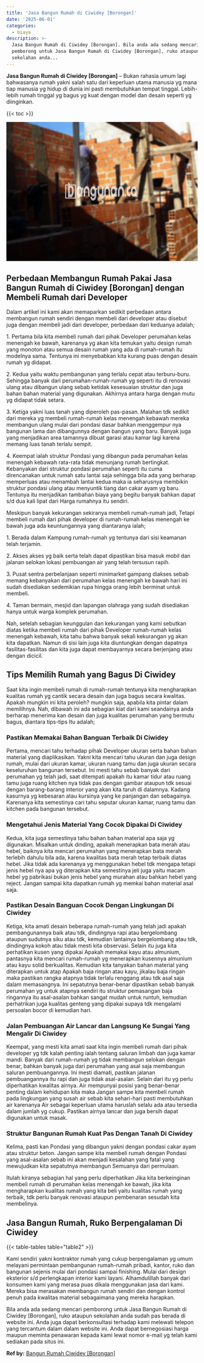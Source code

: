 ```yaml
---
title: 'Jasa Bangun Rumah di Ciwidey [Borongan]'
date: '2025-06-01'
categories:
  - biaya
description: >-
  Jasa Bangun Rumah di Ciwidey [Borongan]. Bila anda ada sedang mencari
  pemborong untuk Jasa Bangun Rumah di Ciwidey [Borongan], ruko ataupun
  sekolahan anda...
---
```


**Jasa Bangun Rumah di Ciwidey \[Borongan\]** – Bukan rahasia umum lagi bahwasanya rumah yakni salah satu dari keperluan utama manusia yg mana tiap manusia yg hidup di dunia ini pasti membutuhkan tempat tinggal. Lebih-lebih rumah tinggal yg bagus yg kuat dengan model dan desain seperti yg diinginkan.

{{< toc >}}

![Jasa Bangun Rumah di Ciwidey [Borongan]](/images/borong-bangunan-24.png)

## Perbedaan Membangun Rumah Pakai Jasa Bangun Rumah di Ciwidey \[Borongan\] dengan Membeli Rumah dari Developer

Dalam artikel ini kami akan memaparkan sedikit perbedaan antara membangun rumah sendiri dengan membeli dari developer atau disebut juga dengan membeli jadi dari developer, perbedaan dari keduanya adalah;

1\. Pertama bila kita membeli rumah dari pihak Developer perumahan kelas menengah ke bawah, karenanya yg akan kita temukan yaitu design rumah yang monoton atau semua desain rumah yang ada di rumah-rumah itu modelnya sama. Tentunya ini menyebabkan kita kurang puas dengan desain rumah yg didapat.

2\. Kedua yaitu waktu pembangunan yang terlalu cepat atau terburu-buru. Sehingga banyak dari perumahan-rumah-rumah yg seperti itu di renovasi ulang atau dibangun ulang sebab ketidak kesesuaian struktur dan juga bahan bahan material yang digunakan. Akhirnya antara harga dengan mutu yg didapat tidak setara.

3\. Ketiga yakni luas tanah yang diperoleh pas-pasan. Malahan tdk sedikit dari mereka yg membeli rumah-rumah kelas menengah kebawah mereka membangun ulang mulai dari pondasi dasar bahkan menggempur nya bangunan lama dan dibangunnya dengan bangun yang baru. Banyak juga yang menjadikan area tamannya dibuat garasi atau kamar lagi karena memang luas tanah terlalu sempit.

4\. Keempat ialah struktur Pondasi yang dibangun pada perumahan kelas menengah kebawah rata-rata tidak menunjang rumah bertingkat. Kebanyakan dari struktur pondasi perumahan seperti itu cuma direncanakan untuk rumah satu lantai saja sehingga bila ada yang berharap memperluas atau menambah lantai kedua maka ia seharusnya membikin struktur pondasi ulang atau menyuntik tiang dan cakar ayam yg baru. Tentunya itu menjadikan tambahan biaya yang begitu banyak bahkan dapat s/d dua kali lipat dari Harga rumahnya itu sendiri.

Meskipun banyak kekurangan sekiranya membeli rumah-rumah jadi, Tetapi membeli rumah dari pihak developer di rumah-rumah kelas menengah ke bawah juga ada keuntungannya yang diantaranya ialah;

1\. Berada dalam Kampung rumah-rumah yg tentunya dari sisi keamanan telah terjamin.

2\. Akses akses yg baik serta telah dapat dipastikan bisa masuk mobil dan jalanan selokan lokasi pembuangan air yang telah tersusun rapih.

3\. Pusat sentra perbelanjaan seperti minimarket gampang diakses sebab memang kebanyakan dari perumahan kelas menengah ke bawah hari ini sudah disediakan sedemikian rupa hingga orang lebih berminat untuk membeli.

4\. Taman bermain, mesjid dan lapangan olahraga yang sudah disediakan hanya untuk warga komplek perumahan.

Nah, setelah sebagian keunggulan dan kekurangan yang kami sebutkan diatas ketika membeli rumah dari pihak Developer rumah-rumah kelas menengah kebawah, kita tahu bahwa banyak sekali kekurangan yg akan kita dapatkan. Namun di sisi lain juga kita diuntungkan dengan dapatnya fasilitas-fasilitas dan kita juga dapat membayarnya secara berjenjang atau dengan dicicil.

## Tips Memilih Rumah yang Bagus Di Ciwidey

Saat kita ingin membeli rumah di rumah-rumah tentunya kita mengharapkan kualitas rumah yg cantik secara desain dan juga bagus secara kwalitas. Apakah mungkin ini kita peroleh? mungkin saja, apabila kita pintar dalam memilihnya. Nah, dibawah ini ada sebagian kiat dari kami seandainya anda berharap menerima kan desain dan juga kualitas perumahan yang bermutu bagus, diantara tips-tips Itu adalah;

### Pastikan Memakai Bahan Banguan Terbaik Di Ciwidey

Pertama, mencari tahu terhadap pihak Developer ukuran serta bahan bahan material yang diaplikasikan. Yakni kita mencari tahu ukuran dan juga design rumah, mulai dari ukuran kamar, ukuran ruang tamu dan juga ukuran secara keseluruhan bangunan tersebut. Ini mesti tahu sebab banyak dari perumahan yg telah jadi, saat ditempati apakah itu kamar tidur atau ruang tamu juga ruang kitchen nya tidak pas dengan gambar ataupun tdk sesuai dengan barang-barang interior yang akan kita taruh di dalamnya. Kadang kasurnya yg kebesaran atau kursinya yang ke panjangan dan sebagainya. Karenanya kita semestinya cari tahu seputar ukuran kamar, ruang tamu dan kitchen pada bangunan tersebut.

### Mengetahui Jenis Material Yang Cocok Dipakai Di Ciwidey

Kedua, kita juga semestinya tahu bahan bahan material apa saja yg digunakan. Misalkan untuk dinding, apakah menerapkan bata merah atau hebel, baiknya kita mencari perumahan yang menerapkan bata merah terlebih dahulu bila ada, karena kwalitas bata merah tetap terbaik diatas hebel. Jika tidak ada karenanya yg menggunakan hebel tdk mengapa tetapi jenis hebel nya apa yg diterapkan kita semestinya jeli juga yaitu macam hebel yg pabrikasi bukan jenis hebel yang murahan atau bahkan hebel yang reject. Jangan sampai kita dapatkan rumah yg memkai bahan material asal saja.

### Pastikan Desain Banguan Cocok Dengan Lingkungan Di Ciwidey

Ketiga, kita amati desain beberapa rumah-rumah yang telah jadi apakah pembangunannya baik atau tdk, dindingnya rapi atau bergelombang ataupun sudutnya siku atau tdk, kemudian lantainya bergelombang atau tdk, dindingnya kokoh atau tidak mesti kita observasi. Selain itu juga kita perhatikan kusen yang dipakai Apakah memakai kayu atau almunium, pantasnya kita mencari rumah-rumah yg menerapkan kusennya almunium atau kayu solid berkualitas. Kemudian kita tanyakan bahan material yang diterapkan untuk atap Apakah baja ringan atau kayu, jikalau baja ringan maka pastikan rangka atapnya tidak terlalu renggang atau tdk asal saja dalam memasangnya. Ini sepatutnya benar-benar dipastikan sebab banyak perumahan yg untuk atapnya sendiri itu struktur pemasangan baja ringannya itu asal-asalan bahkan sangat mudah untuk runtuh, kemudian perhatrikan juga kualitas genteng yang dipakai supaya tdk mengalami persoalan bocor di kemudian hari.

### Jalan Pembuangan Air Lancar dan Langsung Ke Sungai Yang Mengalir Di Ciwidey

Keempat, yang mesti kita amati saat kita ingin membeli rumah dari pihak developer yg tdk kalah penting ialah tentang saluran limbah dan juga kamar mandi. Banyak dari rumah-rumah yg tidak membangun selokan dengan benar, bahkan banyak juga dari perumahan yang asal saja membangun saluran pembuangannya. Ini mesti diamati, pastikan jalanan pembuangannya itu rapi dan juga tidak asal-asalan. Selain dari itu yg perlu diperhatikan kwalitas airnya. Air mempunyai posisi yang benar-benar penting dalam kehidupan kita maka Jangan sampe kita membeli rumah pada lingkungan yang susah air sebab kita sehari-hari pasti membutuhkan air karenanya Air sebagai keperluan utama haruslah selalu ada atau tersedia dalam jumlah yg cukup. Pastikan airnya lancar dan juga bersih dapat digunakan untuk masak.

### Struktur Bangunan Rumah Kuat Pas Dengan Tanah Di Ciwidey

Kelima, pasti kan Pondasi yang dibangun yakni dengan pondasi cakar ayam atau struktur beton. Jangan sampe kita membeli rumah dengan Pondasi yang asal-asalan sebab ini akan menjadi kesalahan yang fatal yang mewujudkan kita sepatutnya membangun Semuanya dari permulaan.

Itulah kiranya sebagian hal yang perlu diperhatikan Jika kita berkeinginan membeli rumah di perumahan kelas menengah ke bawah, jika kita mengharapkan kualitas rumah yang kita beli yaitu kualitas rumah yang terbaik, tdk perlu banyak renovasi ataupun pembenaran sesudah kita membelinya.

## Jasa Bangun Rumah, Ruko Berpengalaman Di Ciwidey

{{< table-tables table="table2" >}}

Kami sendiri yakni kontraktor rumah yang cukup berpengalaman yg umum melayani permintaan pembangunan rumah-rumah pribadi, kantor, ruko dan bangunan sejenis mulai dari pondasi sampai finishing. Mulai dari design eksterior s/d perlengkapan interior kami layani. Alhamdulillah banyak dari konsumen kami yang merasa puas dikala menggunakan jasa dari kami. Mereka bisa merasakan membangun rumah sendiri dan dengan kontrol penuh pada kwalitas material sebagaimana yang mereka harapkan.

Bila anda ada sedang mencari pemborong untuk Jasa Bangun Rumah di Ciwidey \[Borongan\], ruko ataupun sekolahan anda sudah pas berada di website ini. Anda juga dapat berkonsultasi terhadap kami melewati telepon yang tercantum dalam dalam website ini. Anda dapat bernegosiasi harga maupun meminta penawaran kepada kami lewat nomor e-mail yg telah kami sediakan pada situs ini.

**Ref by:** [Bangun Rumah Ciwidey [Borongan]](https://id.wikipedia.org/wiki/Bangun)
